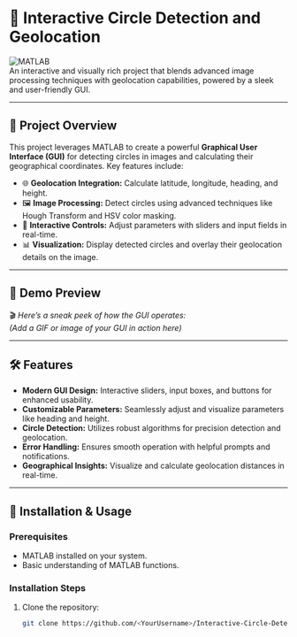 # 🎯 **Interactive Circle Detection and Geolocation**  
![MATLAB](https://img.shields.io/badge/Made%20with-MATLAB-blue?style=for-the-badge)  
An interactive and visually rich project that blends advanced image processing techniques with geolocation capabilities, powered by a sleek and user-friendly GUI.

---

## 🌟 **Project Overview**  
This project leverages MATLAB to create a powerful **Graphical User Interface (GUI)** for detecting circles in images and calculating their geographical coordinates. Key features include:  
- 🌐 **Geolocation Integration:** Calculate latitude, longitude, heading, and height.  
- 🖼️ **Image Processing:** Detect circles using advanced techniques like Hough Transform and HSV color masking.  
- 🔧 **Interactive Controls:** Adjust parameters with sliders and input fields in real-time.  
- 📊 **Visualization:** Display detected circles and overlay their geolocation details on the image.  

---

## 🎥 **Demo Preview**  
🎬 *Here’s a sneak peek of how the GUI operates:*  
*(Add a GIF or image of your GUI in action here)*  

---

## 🛠️ **Features**  
- **Modern GUI Design:** Interactive sliders, input boxes, and buttons for enhanced usability.  
- **Customizable Parameters:** Seamlessly adjust and visualize parameters like heading and height.  
- **Circle Detection:** Utilizes robust algorithms for precision detection and geolocation.  
- **Error Handling:** Ensures smooth operation with helpful prompts and notifications.  
- **Geographical Insights:** Visualize and calculate geolocation distances in real-time.  

---

## 🚀 **Installation & Usage**  
### Prerequisites  
- MATLAB installed on your system.  
- Basic understanding of MATLAB functions.  

### Installation Steps  
1. Clone the repository:  
   ```bash
   git clone https://github.com/<YourUsername>/Interactive-Circle-Detection.git

